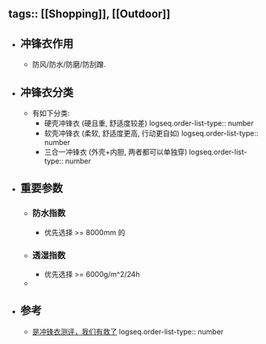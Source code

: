 tags:: [[Shopping]], [[Outdoor]]
---

- ## 冲锋衣作用
	- 防风/防水/防磨/防刮蹭.
- ## 冲锋衣分类
	- 有如下分类:
		- 硬壳冲锋衣 (硬且重, 舒适度较差)
		  logseq.order-list-type:: number
		- 软壳冲锋衣 (柔软, 舒适度更高, 行动更自如)
		  logseq.order-list-type:: number
		- 三合一冲锋衣 (外壳+内胆, 两者都可以单独穿)
		  logseq.order-list-type:: number
- ## 重要参数
	- ### 防水指数
		- 优先选择 >= 8000mm 的
	- ### 透湿指数
		- 优先选择 >= 6000g/m^2/24h
	-
- ## 参考
	- [是冲锋衣测评，我们有救了](https://www.bilibili.com/video/BV1HowkeQEjT/?vd_source=f1fbb083ddef12dcff3388779faac201)
	  logseq.order-list-type:: number